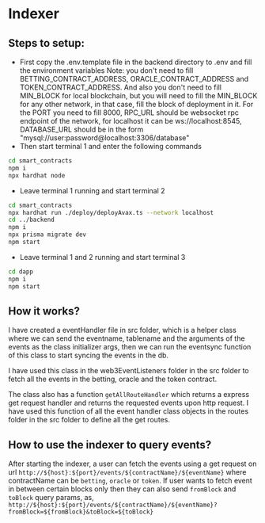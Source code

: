 Indexer
===

## Steps to setup:
- First copy the .env.template file in the backend directory to .env and fill the environment variables
Note: you don't need to fill BETTING_CONTRACT_ADDRESS, ORACLE_CONTRACT_ADDRESS and TOKEN_CONTRACT_ADDRESS. And also you don't need to fill MIN_BLOCK for local blockchain, but you will need to fill the MIN_BLOCK for any other network, in that case, fill the block of deployment in it. For the PORT you need to fill 8000, RPC_URL should be websocket rpc endpoint of the network, for localhost it can be ws://localhost:8545, DATABASE_URL should be in the form "mysql://user:password@localhost:3306/database" 
- Then start terminal 1 and enter the following commands
```bash
cd smart_contracts
npm i
npx hardhat node
```
- Leave terminal 1 running and start terminal 2
```bash
cd smart_contracts
npx hardhat run ./deploy/deployAvax.ts --network localhost
cd ../backend
npm i 
npx prisma migrate dev 
npm start
```
- Leave terminal 1 and 2 running and start terminal 3
```bash
cd dapp
npm i
npm start
```

## How it works?

I have created a eventHandler file in src folder, which is a helper class where we can send the eventname, tablename and the arguments of the events as the class initializer args, then we can run the eventsync function of this class to start syncing the events in the db. 

I have used this class in the web3EventListeners folder in the src folder to fetch all the events in the betting, oracle and the token contract. 

The class also has a function `getAllRouteHandler` which returns a express get request handler and returns the requested events upon http request. I have used this function of all the event handler class objects in the routes folder in the src folder to define all the get routes.

## How to use the indexer to query events?

After starting the indexer, a user can fetch the events using a get request on url `http://${host}:${port}/events/${contractName}/${eventName}` where contractName can be `betting`, `oracle` or `token`. If user wants to fetch event in between certain blocks only then they can also send `fromBlock` and `toBlock` query params, as, `http://${host}:${port}/events/${contractName}/${eventName}?fromBlock=${fromBlock}&toBlock=${toBlock}`
  